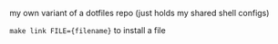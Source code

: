 my own variant of a dotfiles repo (just holds my shared shell configs)

`make link FILE={filename}` to install a file
